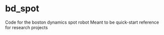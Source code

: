 # bd_spot
Code for the boston dynamics spot robot
Meant to be quick-start reference for research projects
